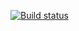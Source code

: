 [![Build status](https://ci.appveyor.com/api/projects/status/e20qry26carkhbvo/branch/main?svg=true)](https://ci.appveyor.com/project/ElviraAnisenko/autotesthw2-ocbo2/branch/main)